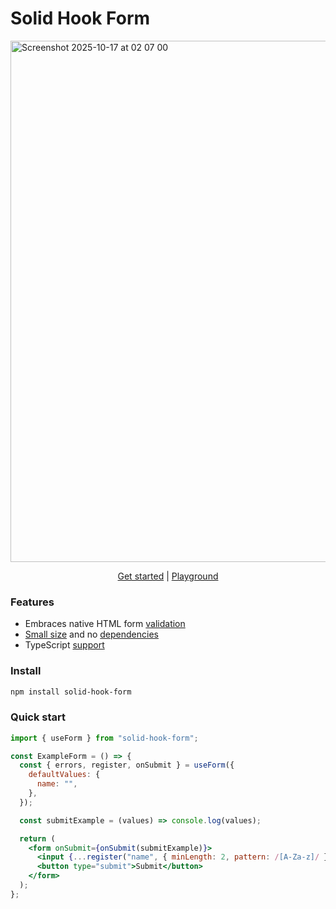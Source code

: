 # Solid Hook Form

[<img width="1291" height="834" alt="Screenshot 2025-10-17 at 02 07 00" src="https://github.com/user-attachments/assets/83ec4c9a-60e1-49be-9415-8f8b2df74d53" />](https://solid-hook-form.vercel.app)

<p align="center">
  <a href="https://solid-hook-form.vercel.app/get-started">Get started</a> | 
  <a href="https://solid-hook-form-playground.vercel.app">Playground</a> 
</p>

### Features

- Embraces native HTML form [validation](https://solid-hook-form.vercel.app/get-started#apply-validation)
- [Small size](https://bundlephobia.com/package/solid-hook-form@latest) and no [dependencies](./package.json)
- TypeScript [support](https://solid-hook-form.vercel.app/get-started#typescript)

### Install

```sh
npm install solid-hook-form
```

### Quick start

```jsx
import { useForm } from "solid-hook-form";

const ExampleForm = () => {
  const { errors, register, onSubmit } = useForm({
    defaultValues: {
      name: "",
    },
  });

  const submitExample = (values) => console.log(values);

  return (
    <form onSubmit={onSubmit(submitExample)}>
      <input {...register("name", { minLength: 2, pattern: /[A-Za-z]/ })} />;
      <button type="submit">Submit</button>
    </form>
  );
};
```
